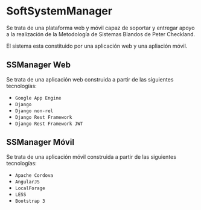 SoftSystemManager
=================

Se trata de una plataforma web y móvil capaz de soportar y entregar apoyo a la realización de la Metodología de Sistemas Blandos de Peter Checkland. 

El sistema esta constituido por una aplicación web y una apliación móvil.


SSManager Web
-------------

Se trata de una aplicación web construida a partir de las siguientes tecnologías:

* `Google App Engine`
* `Django`
* `Django non-rel`
* `Django Rest Framework`
* `Django Rest Framework JWT`


SSManager Móvil
---------------

Se trata de una aplicación móvil construida a partir de las siguientes tecnologías:

* `Apache Cordova`
* `AngularJS`
* `LocalForage`
* `LESS`
* `Bootstrap 3`
